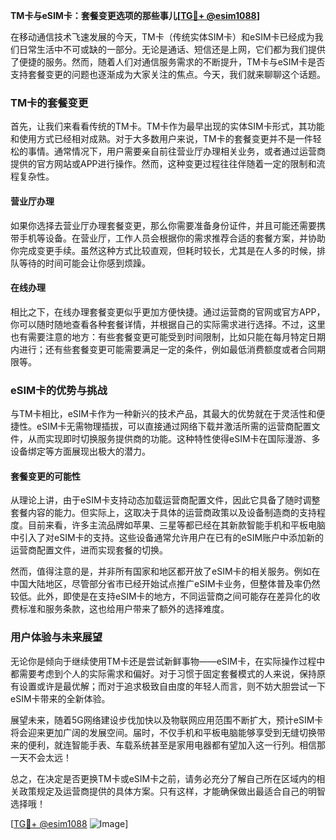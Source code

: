**TM卡与eSIM卡：套餐变更选项的那些事儿[[TG💪+ @esim1088](https://t.me/s/esim1088)]**

在移动通信技术飞速发展的今天，TM卡（传统实体SIM卡）和eSIM卡已经成为我们日常生活中不可或缺的一部分。无论是通话、短信还是上网，它们都为我们提供了便捷的服务。然而，随着人们对通信服务需求的不断提升，TM卡与eSIM卡是否支持套餐变更的问题也逐渐成为大家关注的焦点。今天，我们就来聊聊这个话题。

### TM卡的套餐变更

首先，让我们来看看传统的TM卡。TM卡作为最早出现的实体SIM卡形式，其功能和使用方式已经相对成熟。对于大多数用户来说，TM卡的套餐变更并不是一件轻松的事情。通常情况下，用户需要亲自前往营业厅办理相关业务，或者通过运营商提供的官方网站或APP进行操作。然而，这种变更过程往往伴随着一定的限制和流程复杂性。

#### 营业厅办理

如果你选择去营业厅办理套餐变更，那么你需要准备身份证件，并且可能还需要携带手机等设备。在营业厅，工作人员会根据你的需求推荐合适的套餐方案，并协助你完成变更手续。虽然这种方式比较直观，但耗时较长，尤其是在人多的时候，排队等待的时间可能会让你感到烦躁。

#### 在线办理

相比之下，在线办理套餐变更似乎更加方便快捷。通过运营商的官网或官方APP，你可以随时随地查看各种套餐详情，并根据自己的实际需求进行选择。不过，这里也有需要注意的地方：有些套餐变更可能受到时间限制，比如只能在每月特定日期内进行；还有些套餐变更可能需要满足一定的条件，例如最低消费额度或者合同期限等。

### eSIM卡的优势与挑战

与TM卡相比，eSIM卡作为一种新兴的技术产品，其最大的优势就在于灵活性和便捷性。eSIM卡无需物理插拔，可以直接通过网络下载并激活所需的运营商配置文件，从而实现即时切换服务提供商的功能。这种特性使得eSIM卡在国际漫游、多设备绑定等方面展现出极大的潜力。

#### 套餐变更的可能性

从理论上讲，由于eSIM卡支持动态加载运营商配置文件，因此它具备了随时调整套餐内容的能力。但实际上，这取决于具体的运营商政策以及设备制造商的支持程度。目前来看，许多主流品牌如苹果、三星等都已经在其新款智能手机和平板电脑中引入了对eSIM卡的支持。这些设备通常允许用户在已有的eSIM账户中添加新的运营商配置文件，进而实现套餐的切换。

然而，值得注意的是，并非所有国家和地区都开放了eSIM卡的相关服务。例如在中国大陆地区，尽管部分省市已经开始试点推广eSIM卡业务，但整体普及率仍然较低。此外，即使是在支持eSIM卡的地方，不同运营商之间可能存在差异化的收费标准和服务条款，这也给用户带来了额外的选择难度。

### 用户体验与未来展望

无论你是倾向于继续使用TM卡还是尝试新鲜事物——eSIM卡，在实际操作过程中都需要考虑到个人的实际需求和偏好。对于习惯于固定套餐模式的人来说，保持原有设置或许是最优解；而对于追求极致自由度的年轻人而言，则不妨大胆尝试一下eSIM卡带来的全新体验。

展望未来，随着5G网络建设步伐加快以及物联网应用范围不断扩大，预计eSIM卡将会迎来更加广阔的发展空间。届时，不仅手机和平板电脑能够享受到无缝切换带来的便利，就连智能手表、车载系统甚至是家用电器都有望加入这一行列。相信那一天不会太远！

总之，在决定是否更换TM卡或eSIM卡之前，请务必充分了解自己所在区域内的相关政策规定及运营商提供的具体方案。只有这样，才能确保做出最适合自己的明智选择哦！

[[TG💪+ @esim1088](https://t.me/s/esim1088) ![Image](https://i.postimg.cc/4NQfJmqS/Snipaste-2025-05-13-00-14-12.png)]